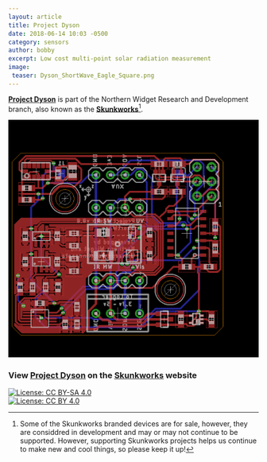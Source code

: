 ```yaml
---
layout: article
title: Project Dyson
date: 2018-06-14 10:03 -0500
category: sensors
author: bobby
excerpt: Low cost multi-point solar radiation measurement
image:
 teaser: Dyson_ShortWave_Eagle_Square.png
---
```


[<b>Project Dyson</b>](https://northernwidget-skunkworks.github.io/Projects/Dyson.html) is part of the Northern Widget Research and Development branch, also known as the [<b>Skunkworks</b>](https://northernwidget-skunkworks.github.io/)[^1].

![Dyson Shortwave Board](/images/Dyson_ShortWave_Eagle.png "Dyson Board")

### View [<u>Project Dyson</u>](https://northernwidget-skunkworks.github.io/Projects/Dyson.html) on the [<u>Skunkworks</u>](https://northernwidget-skunkworks.github.io) website 

[![License: CC BY-SA 4.0](https://licensebuttons.net/l/by-sa/4.0/80x15.png)](https://creativecommons.org/licenses/by-sa/4.0/)
<br>
[![License: CC BY 4.0](https://img.shields.io/badge/License-CC%20BY%204.0-lightgrey.svg)](https://creativecommons.org/licenses/by/4.0/)

[^1]: Some of the Skunkworks branded devices are for sale, however, they are considdred in development and may or may not continue to be supported. However, supporting Skunkworks projects helps us continue to make new and cool things, so please keep it up!